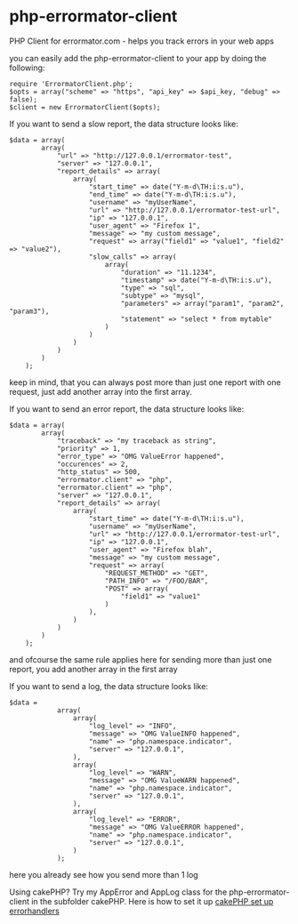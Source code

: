 php-errormator-client
=====================

PHP Client for errormator.com - helps you track errors in your web apps

you can easily add the php-errormator-client to your app by doing the following:

~~~
require 'ErrormatorClient.php';
$opts = array("scheme" => "https", "api_key" => $api_key, "debug" => false);
$client = new ErrormatorClient($opts);
~~~

If you want to send a slow report, the data structure looks like:
~~~
$data = array(
        array(
            "url" => "http://127.0.0.1/errormator-test",
            "server" => "127.0.0.1",
            "report_details" => array(
                array(
                    "start_time" => date("Y-m-d\TH:i:s.u"),
                    "end_time" => date("Y-m-d\TH:i:s.u"),
                    "username" => "myUserName",
                    "url" => "http://127.0.0.1/errormator-test-url",
                    "ip" => "127.0.0.1",
                    "user_agent" => "Firefox 1",
                    "message" => "my custom message",
                    "request" => array("field1" => "value1", "field2" => "value2"),
                    "slow_calls" => array(
                        array(
                            "duration" => "11.1234",
                            "timestamp" => date("Y-m-d\TH:i:s.u"),
                            "type" => "sql",
                            "subtype" => "mysql",
                            "parameters" => array("param1", "param2", "param3"),
                            "statement" => "select * from mytable"
                        )
                    )
                )
            )
        )
    );
~~~
keep in mind, that you can always post more than just one report with one request, just add another array into the first array.


If you want to send an error report, the data structure looks like:
~~~
$data = array(
        array(
            "traceback" => "my traceback as string",
            "priority" => 1,
            "error_type" => "OMG ValueError happened",
            "occurences" => 2,
            "http_status" => 500,
            "errormator.client" => "php",
            "errormator.client" => "php",
            "server" => "127.0.0.1",
            "report_details" => array(
                array(
                    "start_time" => date("Y-m-d\TH:i:s.u"),
                    "username" => "myUserName",
                    "url" => "http://127.0.0.1/errormator-test-url",
                    "ip" => "127.0.0.1",
                    "user_agent" => "Firefox blah",
                    "message" => "my custom message",
                    "request" => array(
                        "REQUEST_METHOD" => "GET", 
                        "PATH_INFO" => "/FOO/BAR", 
                        "POST" => array(
                            "field1" => "value1"
                        )
                    ),
                )
            )
        )
    );
~~~
and ofcourse the same rule applies here for sending more than just one report, you add another array in the first array

If you want to send a log, the data structure looks like:
~~~
$data =
            array(
                array(
                    "log_level" => "INFO",
                    "message" => "OMG ValueINFO happened",
                    "name" => "php.namespace.indicator",
                    "server" => "127.0.0.1",
                ),
                array(
                    "log_level" => "WARN",
                    "message" => "OMG ValueWARN happened",
                    "name" => "php.namespace.indicator",
                    "server" => "127.0.0.1",
                ),
                array(
                    "log_level" => "ERROR",
                    "message" => "OMG ValueERROR happened",
                    "name" => "php.namespace.indicator",
                    "server" => "127.0.0.1",
                )
            );
~~~
here you already see how you send more than 1 log

Using cakePHP?
Try my AppError and AppLog class for the php-errormator-client in the subfolder cakePHP.
Here is how to set it up [cakePHP set up errorhandlers](http://book.cakephp.org/2.0/en/development/errors.html)
